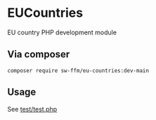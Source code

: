 # EUCountries
EU country PHP development module

## Via composer
`composer require sw-ffm/eu-countries:dev-main`

## Usage 
See [test/test.php](test/test.php)
